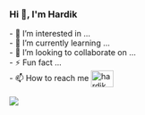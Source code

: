 <h3>Hi 👋, I'm Hardik</h3>
- 👀 I’m interested in ...<br>
- 🌱 I’m currently learning ...<br>
- 💞️ I’m looking to collaborate on ...<br>
- ⚡ Fun fact ...<br>
- 📫 How to reach me 
<a href="https://linkedin.com/in/hardik goyal" target="blank"><img align="center" src="https://raw.githubusercontent.com/rahuldkjain/github-profile-readme-generator/master/src/images/icons/Social/linked-in-alt.svg" alt="hardik goyal" height="30" width="40" /></a><br><br>



<img src="https://github-readme-stats.vercel.app/api?username=Hardik2611&show_icons=true&theme=dark">
<!-- [![Hardik's GitHub stats](https://github-readme-stats.vercel.app/api?username=Hardik2611&show_icons=true&theme=dark)](https://github.com/Hardik2611/github-readme-stats)
--->




<!---
Hardik2611/Hardik2611 is a ✨ special ✨ repository because its `README.md` (this file) appears on your GitHub profile.
You can click the Preview link to take a look at your changes.
--->
